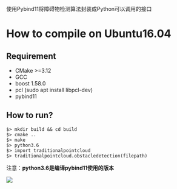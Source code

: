 使用Pybind11将障碍物检测算法封装成Python可以调用的接口    

# How to compile on Ubuntu16.04
## Requirement   
* CMake >=3.12  
* GCC  
* boost 1.58.0
* pcl (sudo apt install libpcl-dev)
* pybind11

## How to run?
```
$> mkdir build && cd build  
$> cmake ..  
$> make  
$> python3.6  
$> import traditionalpointcloud
$> traditionalpointcloud.obstacledetection(filepath)
```
注意：**python3.6是编译pybind11使用的版本**  

![][image1]

[//]:#(reference)
[image1]:./exhibition/python_interface.PNG